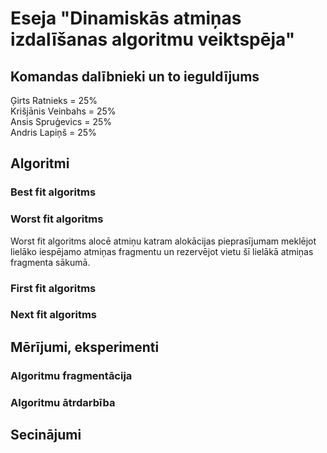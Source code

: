 # Eseja "Dinamiskās atmiņas izdalīšanas algoritmu veiktspēja"
## Komandas dalībnieki un to ieguldījums
Ģirts Ratnieks = 25%  
Krišjānis Veinbahs = 25%  
Ansis Spruģevics = 25%  
Andris Lapiņš = 25%  

## Algoritmi
### Best fit algoritms

### Worst fit algoritms
Worst fit algoritms alocē atmiņu katram alokācijas pieprasījumam meklējot
lielāko iespējamo atmiņas fragmentu un rezervējot vietu šī lielākā atmiņas
fragmenta sākumā.

### First fit algoritms

### Next fit algoritms

## Mērījumi, eksperimenti
### Algoritmu fragmentācija


### Algoritmu ātrdarbība

## Secinājumi